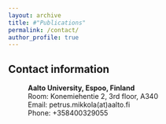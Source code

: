 ```yaml
---
layout: archive
title: #"Publications"
permalink: /contact/
author_profile: true
---
```


<h2>Contact information</h2>

<dl compact>
      <dd> <b>Aalto University, Espoo, Finland</b>
      <dd> Room: Konemiehentie 2, 3rd floor, A340
      <dd> Email: petrus.mikkola(at)aalto.fi
      <dd> Phone: +358400329055
</dl>
